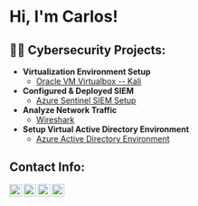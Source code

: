 <h1>Hi, I'm Carlos!
<h2>👨‍💻 Cybersecurity Projects:</h2>

- <b>Virtualization Environment Setup</b>
  - [Oracle VM Virtualbox -- Kali](https://www.google.com/)
- <b>Configured & Deployed SIEM</b>
  - [Azure Sentinel SIEM Setup](https://www.google.com/) 
- <b>Analyze Network Traffic</b>
  - [Wireshark](https://www.google.com/)
- <b> Setup Virtual Active Directory Environment </b>
  - [Azure Active Directory Environment ](https://www.google.com/)




<h2>  Contact Info:</h2>

[<img align="left" alt="JoshMadakor | YouTube" width="22px" src="https://cdn.jsdelivr.net/npm/simple-icons@v3/icons/youtube.svg" />][youtube]
[<img align="left" alt="JoshMadakor | Twitter" width="22px" src="https://cdn.jsdelivr.net/npm/simple-icons@v3/icons/twitter.svg" />][twitter]
[<img align="left" alt="JoshMadakor | LinkedIn" width="22px" src="https://cdn.jsdelivr.net/npm/simple-icons@v3/icons/linkedin.svg" />][linkedin]
[<img align="left" alt="JoshMadakor | Instagram" width="22px" src="https://cdn.jsdelivr.net/npm/simple-icons@v3/icons/instagram.svg" />][instagram]

[twitter]: https://twitter.com/
[youtube]: https://www.youtube.com/
[instagram]: https://www.instagram.com/
[linkedin]: https://linkedin.com/

